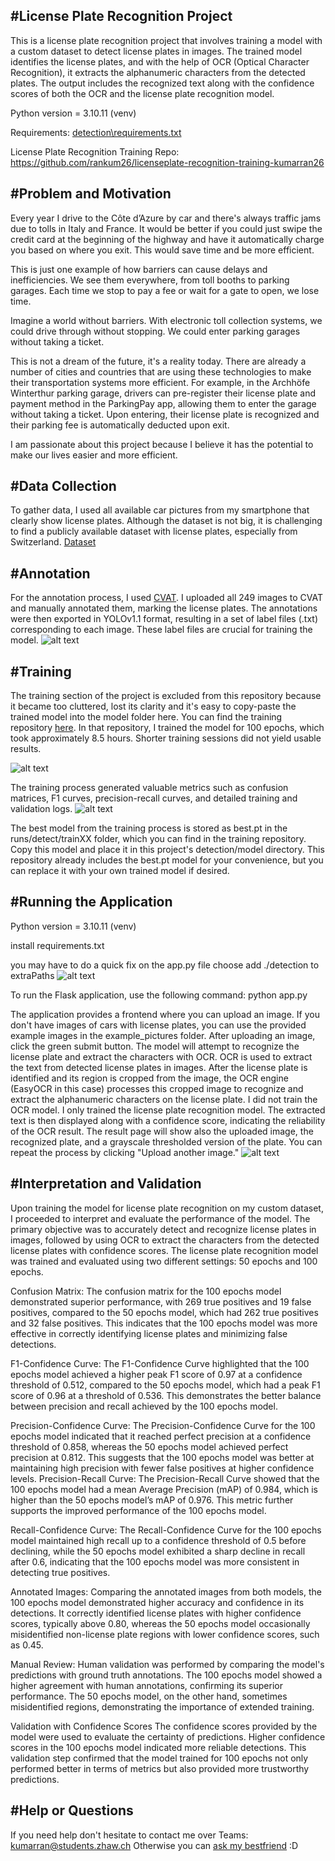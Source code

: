 #License Plate Recognition Project
------------------
This is a license plate recognition project that involves training a model with a custom dataset to detect license plates in images. The trained model identifies the license plates, and with the help of OCR (Optical Character Recognition), it extracts the alphanumeric characters from the detected plates. The output includes the recognized text along with the confidence scores of both the OCR and the license plate recognition model.


Python version = 3.10.11 (venv)

Requirements: [detection\requirements.txt](https://github.com/rankum26/licenseplate-recognition-kumarran26/blob/main/detection/requirements.txt)

License Plate Recognition Training Repo: https://github.com/rankum26/licenseplate-recognition-training-kumarran26

#Problem and Motivation
------------------
Every year I drive to the Côte d’Azure by car and there's always traffic jams due to tolls in Italy and France. It would be better if you could just swipe the credit card at the beginning of the highway and have it automatically charge you based on where you exit. This would save time and be more efficient.

This is just one example of how barriers can cause delays and inefficiencies. We see them everywhere, from toll booths to parking garages. Each time we stop to pay a fee or wait for a gate to open, we lose time.

Imagine a world without barriers. With electronic toll collection systems, we could drive through without stopping. We could enter parking garages without taking a ticket.

This is not a dream of the future, it's a reality today. There are already a number of cities and countries that are using these technologies to make their transportation systems more efficient. For example, in the Archhöfe Winterthur parking garage, drivers can pre-register their license plate and payment method in the ParkingPay app, allowing them to enter the garage without taking a ticket. Upon entering, their license plate is recognized and their parking fee is automatically deducted upon exit.

I am passionate about this project because I believe it has the potential to make our lives easier and more efficient.

#Data Collection
------------------
To gather data, I used all available car pictures from my smartphone that clearly show license plates. Although the dataset is not big, it is challenging to find a publicly available dataset with license plates, especially from Switzerland. [Dataset](https://github.com/rankum26/licenseplate-recognition-training-kumarran26/tree/main/data_new/images/train) 

#Annotation
------------------
For the annotation process, I used [CVAT](https://www.cvat.ai/). I uploaded all 249 images to CVAT and manually annotated them, marking the license plates. The annotations were then exported in YOLOv1.1 format, resulting in a set of label files (.txt) corresponding to each image. These label files are crucial for training the model.
![alt text](/README_pictures/image.png)

#Training
------------------
The training section of the project is excluded from this repository because it became too cluttered, lost its clarity and it's easy to copy-paste the trained model into the model folder here. You can find the training repository [here](https://github.com/rankum26/licenseplate-recognition-training-kumarran26). In that repository, I trained the model for 100 epochs, which took approximately 8.5 hours. Shorter training sessions did not yield usable results.

![alt text](/README_pictures/image4.png)

The training process generated valuable metrics such as confusion matrices, F1 curves, precision-recall curves, and detailed training and validation logs.
![alt text](/README_pictures/image2.png)

The best model from the training process is stored as best.pt in the runs/detect/trainXX folder, which you can find in the training repository. Copy this model and place it in this project's detection/model directory. This repository already includes the best.pt model for your convenience, but you can replace it with your own trained model if desired.

#Running the Application
------------------

Python version = 3.10.11 (venv)

install requirements.txt



you may have to do a quick fix on the app.py file choose 
add ./detection to extraPaths
![alt text](README_pictures/image0.png)

To run the Flask application, use the following command:
python app.py

The application provides a frontend where you can upload an image. If you don't have images of cars with license plates, you can use the provided example images in the example_pictures folder. After uploading an image, click the green submit button. The model will attempt to recognize the license plate and extract the characters with OCR. OCR is used to extract the text from detected license plates in images. After the license plate is identified and its region is cropped from the image, the OCR engine (EasyOCR in this case) processes this cropped image to recognize and extract the alphanumeric characters on the license plate. I did not train the OCR model. I only trained the license plate recognition model. The extracted text is then displayed along with a confidence score, indicating the reliability of the OCR result.
The result page will show also the uploaded image, the recognized plate, and a grayscale thresholded version of the plate. You can repeat the process by clicking "Upload another image."
![alt text](/README_pictures/image3.png)

#Interpretation and Validation
------------------
Upon training the model for license plate recognition on my custom dataset, I proceeded to interpret and evaluate the performance of the model. The primary objective was to accurately detect and recognize license plates in images, followed by using OCR to extract the characters from the detected license plates with confidence scores. The license plate recognition model was trained and evaluated using two different settings: 50 epochs and 100 epochs.

Confusion Matrix: The confusion matrix for the 100 epochs model demonstrated superior performance, with 269 true positives and 19 false positives, compared to the 50 epochs model, which had 262 true positives and 32 false positives. This indicates that the 100 epochs model was more effective in correctly identifying license plates and minimizing false detections.

F1-Confidence Curve: The F1-Confidence Curve highlighted that the 100 epochs model achieved a higher peak F1 score of 0.97 at a confidence threshold of 0.512, compared to the 50 epochs model, which had a peak F1 score of 0.96 at a threshold of 0.536. This demonstrates the better balance between precision and recall achieved by the 100 epochs model.

Precision-Confidence Curve: The Precision-Confidence Curve for the 100 epochs model indicated that it reached perfect precision at a confidence threshold of 0.858, whereas the 50 epochs model achieved perfect precision at 0.812. This suggests that the 100 epochs model was better at maintaining high precision with fewer false positives at higher confidence levels.
Precision-Recall Curve: The Precision-Recall Curve showed that the 100 epochs model had a mean Average Precision (mAP) of 0.984, which is higher than the 50 epochs model’s mAP of 0.976. This metric further supports the improved performance of the 100 epochs model.

Recall-Confidence Curve: The Recall-Confidence Curve for the 100 epochs model maintained high recall up to a confidence threshold of 0.5 before declining, while the 50 epochs model exhibited a sharp decline in recall after 0.6, indicating that the 100 epochs model was more consistent in detecting true positives.

Annotated Images: Comparing the annotated images from both models, the 100 epochs model demonstrated higher accuracy and confidence in its detections. It correctly identified license plates with higher confidence scores, typically above 0.80, whereas the 50 epochs model occasionally misidentified non-license plate regions with lower confidence scores, such as 0.45.

Manual Review: Human validation was performed by comparing the model's predictions with ground truth annotations. The 100 epochs model showed a higher agreement with human annotations, confirming its superior performance. The 50 epochs model, on the other hand, sometimes misidentified regions, demonstrating the importance of extended training.

Validation with Confidence Scores
The confidence scores provided by the model were used to evaluate the certainty of predictions. Higher confidence scores in the 100 epochs model indicated more reliable detections. This validation step confirmed that the model trained for 100 epochs not only performed better in terms of metrics but also provided more trustworthy predictions.


#Help or Questions
------------------
If you need help don't hesitate to contact me over Teams: kumarran@students.zhaw.ch 
Otherwise you can [ask my bestfriend](https://chatgpt.com/) :D 